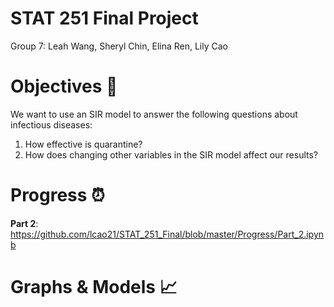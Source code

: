 # STAT 251 Final Project 
Group 7: Leah Wang, Sheryl Chin, Elina Ren, Lily Cao

# Objectives 📌
We want to use an SIR model to answer the following questions about infectious diseases:
1) How effective is quarantine?
2) How does changing other variables in the SIR model affect our results?

# Progress ⏰
**Part 2**: https://github.com/lcao21/STAT_251_Final/blob/master/Progress/Part_2.ipynb

# Graphs & Models 📈
